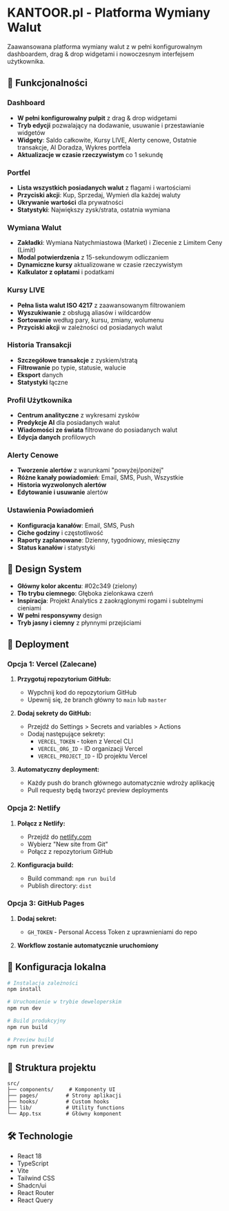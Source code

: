 # KANTOOR.pl - Platforma Wymiany Walut

Zaawansowana platforma wymiany walut z w pełni konfigurowalnym dashboardem, drag & drop widgetami i nowoczesnym interfejsem użytkownika.

## 🚀 Funkcjonalności

### Dashboard
- **W pełni konfigurowalny pulpit** z drag & drop widgetami
- **Tryb edycji** pozwalający na dodawanie, usuwanie i przestawianie widgetów
- **Widgety**: Saldo całkowite, Kursy LIVE, Alerty cenowe, Ostatnie transakcje, AI Doradza, Wykres portfela
- **Aktualizacje w czasie rzeczywistym** co 1 sekundę

### Portfel
- **Lista wszystkich posiadanych walut** z flagami i wartościami
- **Przyciski akcji**: Kup, Sprzedaj, Wymień dla każdej waluty
- **Ukrywanie wartości** dla prywatności
- **Statystyki**: Największy zysk/strata, ostatnia wymiana

### Wymiana Walut
- **Zakładki**: Wymiana Natychmiastowa (Market) i Zlecenie z Limitem Ceny (Limit)
- **Modal potwierdzenia** z 15-sekundowym odliczaniem
- **Dynamiczne kursy** aktualizowane w czasie rzeczywistym
- **Kalkulator z opłatami** i podatkami

### Kursy LIVE
- **Pełna lista walut ISO 4217** z zaawansowanym filtrowaniem
- **Wyszukiwanie** z obsługą aliasów i wildcardów
- **Sortowanie** według pary, kursu, zmiany, wolumenu
- **Przyciski akcji** w zależności od posiadanych walut

### Historia Transakcji
- **Szczegółowe transakcje** z zyskiem/stratą
- **Filtrowanie** po typie, statusie, walucie
- **Eksport** danych
- **Statystyki** łączne

### Profil Użytkownika
- **Centrum analityczne** z wykresami zysków
- **Predykcje AI** dla posiadanych walut
- **Wiadomości ze świata** filtrowane do posiadanych walut
- **Edycja danych** profilowych

### Alerty Cenowe
- **Tworzenie alertów** z warunkami "powyżej/poniżej"
- **Różne kanały powiadomień**: Email, SMS, Push, Wszystkie
- **Historia wyzwolonych alertów**
- **Edytowanie i usuwanie** alertów

### Ustawienia Powiadomień
- **Konfiguracja kanałów**: Email, SMS, Push
- **Ciche godziny** i częstotliwość
- **Raporty zaplanowane**: Dzienny, tygodniowy, miesięczny
- **Status kanałów** i statystyki

## 🎨 Design System

- **Główny kolor akcentu**: #02c349 (zielony)
- **Tło trybu ciemnego**: Głęboka zielonkawa czerń
- **Inspiracja**: Projekt Analytics z zaokrąglonymi rogami i subtelnymi cieniami
- **W pełni responsywny** design
- **Tryb jasny i ciemny** z płynnymi przejściami

## 🚀 Deployment

### Opcja 1: Vercel (Zalecane)

1. **Przygotuj repozytorium GitHub:**
   - Wypchnij kod do repozytorium GitHub
   - Upewnij się, że branch główny to `main` lub `master`

2. **Dodaj sekrety do GitHub:**
   - Przejdź do Settings > Secrets and variables > Actions
   - Dodaj następujące sekrety:
     - `VERCEL_TOKEN` - token z Vercel CLI
     - `VERCEL_ORG_ID` - ID organizacji Vercel
     - `VERCEL_PROJECT_ID` - ID projektu Vercel

3. **Automatyczny deployment:**
   - Każdy push do branch głównego automatycznie wdroży aplikację
   - Pull requesty będą tworzyć preview deployments

### Opcja 2: Netlify

1. **Połącz z Netlify:**
   - Przejdź do [netlify.com](https://netlify.com)
   - Wybierz "New site from Git"
   - Połącz z repozytorium GitHub

2. **Konfiguracja build:**
   - Build command: `npm run build`
   - Publish directory: `dist`

### Opcja 3: GitHub Pages

1. **Dodaj sekret:**
   - `GH_TOKEN` - Personal Access Token z uprawnieniami do repo

2. **Workflow zostanie automatycznie uruchomiony**

## 🔧 Konfiguracja lokalna

```bash
# Instalacja zależności
npm install

# Uruchomienie w trybie deweloperskim
npm run dev

# Build produkcyjny
npm run build

# Preview build
npm run preview
```

## 📁 Struktura projektu

```
src/
├── components/     # Komponenty UI
├── pages/         # Strony aplikacji
├── hooks/         # Custom hooks
├── lib/           # Utility functions
└── App.tsx        # Główny komponent
```

## 🛠 Technologie

- React 18
- TypeScript
- Vite
- Tailwind CSS
- Shadcn/ui
- React Router
- React Query
